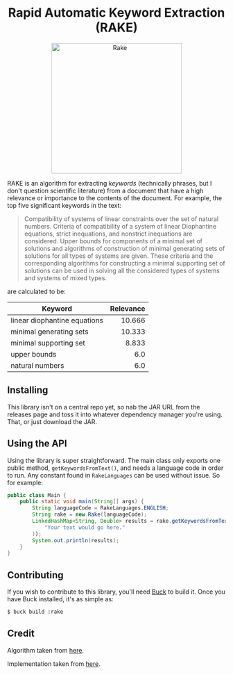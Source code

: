 <h1 align="center">Rapid Automatic Keyword Extraction (RAKE)</h1>

<p align="center">
    <img src="https://images-na.ssl-images-amazon.com/images/I/51jh-BmYlgL._SL1000_.jpg" alt="Rake" width="300" />
<p align="center">

RAKE is an algorithm for extracting *keywords* (technically phrases, but I don't question scientific literature) from a
document that have a high relevance or importance to the contents of the document. For example, the top five significant keywords
in the text:

> Compatibility of systems of linear constraints over the set of natural numbers. Criteria of compatibility of a system of linear Diophantine equations, strict inequations, and nonstrict inequations are considered. Upper bounds for components of a minimal set of solutions and algorithms of construction of minimal generating sets of solutions for all types of systems are given. These criteria and the corresponding algorithms for constructing a minimal supporting set of solutions can be used in solving all the considered types of systems and systems of mixed types.

are calculated to be:

Keyword                       | Relevance
------------------------------|----------:
linear diophantine equations  | 10.666
minimal generating sets       | 10.333
minimal supporting set        | 8.833
upper bounds                  | 6.0
natural numbers               | 6.0

Installing
----------
This library isn't on a central repo yet, so nab the JAR URL from the releases page and toss it into whatever dependency
manager you're using. That, or just download the JAR.

Using the API
-------------
Using the library is super straightforward. The main class only exports one public method, `getKeywordsFromText()`, and 
needs a language code in order to run. Any constant found in `RakeLanguages` can be used without issue. So for example:

```java
public class Main {
    public static void main(String[] args) {
        String languageCode = RakeLanguages.ENGLISH;
        String rake = new Rake(languageCode);
        LinkedHashMap<String, Double> results = rake.getKeywordsFromText(
        	"Your text would go here."
    	));
    	System.out.println(results);
    }
}
```

Contributing
------------
If you wish to contribute to this library, you'll need [Buck](http://buckbuild.com) to build it. Once you have Buck 
installed, it's as simple as:

```bash
$ buck build :rake
``` 

Credit
------
Algorithm taken from [here](https://www.researchgate.net/publication/227988510_Automatic_Keyword_Extraction_from_Individual_Documents).

Implementation taken from [here](https://github.com/aneesha/RAKE).

